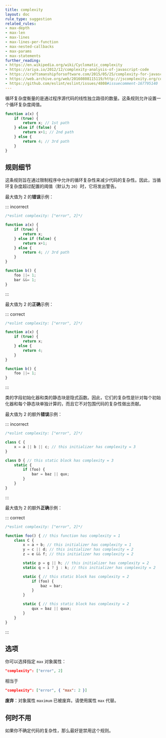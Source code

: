 ```yaml
---
title: complexity
layout: doc
rule_type: suggestion
related_rules:
- max-depth
- max-len
- max-lines
- max-lines-per-function
- max-nested-callbacks
- max-params
- max-statements
further_reading:
- https://en.wikipedia.org/wiki/Cyclomatic_complexity
- https://ariya.io/2012/12/complexity-analysis-of-javascript-code
- https://craftsmanshipforsoftware.com/2015/05/25/complexity-for-javascript/
- https://web.archive.org/web/20160808115119/http://jscomplexity.org/complexity
- https://github.com/eslint/eslint/issues/4808#issuecomment-167795140
---
```


循环复杂度衡量的是通过程序源代码的线性独立路径的数量。这条规则允许设置一个循环复杂度阈值。

```js
function a(x) {
    if (true) {
        return x; // 1st path
    } else if (false) {
        return x+1; // 2nd path
    } else {
        return 4; // 3rd path
    }
}
```

## 规则细节

这条规则旨在通过限制程序中允许的循环复杂性来减少代码的复杂性。因此，当循环复杂度超过配置的阈值（默认为 `20`）时，它将发出警告。

最大值为 2 的**错误**示例：

::: incorrect

```js
/*eslint complexity: ["error", 2]*/

function a(x) {
    if (true) {
        return x;
    } else if (false) {
        return x+1;
    } else {
        return 4; // 3rd path
    }
}

function b() {
    foo ||= 1;
    bar &&= 1;
}
```

:::

最大值为 2 的**正确**示例：

::: correct

```js
/*eslint complexity: ["error", 2]*/

function a(x) {
    if (true) {
        return x;
    } else {
        return 4;
    }
}

function b() {
    foo ||= 1;
}
```

:::

类的字段初始化器和类的静态块是隐式函数。因此，它们的复杂性是针对每个初始化器和每个静态块单独计算的，而且它不对包围代码的复杂性做出贡献。

最大值为 2 的额外**错误**示例：

::: incorrect

```js
/*eslint complexity: ["error", 2]*/

class C {
    x = a || b || c; // this initializer has complexity = 3
}

class D { // this static block has complexity = 3
    static {
        if (foo) {
            bar = baz || qux;
        }
    }
}
```

:::

最大值为 2 的额外**正确**示例：

::: correct

```js
/*eslint complexity: ["error", 2]*/

function foo() { // this function has complexity = 1
    class C {
        x = a + b; // this initializer has complexity = 1
        y = c || d; // this initializer has complexity = 2
        z = e && f; // this initializer has complexity = 2

        static p = g || h; // this initializer has complexity = 2
        static q = i ? j : k; // this initializer has complexity = 2

        static { // this static block has complexity = 2
            if (foo) {
                baz = bar;
            }
        }

        static { // this static block has complexity = 2
            qux = baz || quux;
        }
    }
}
```

:::

## 选项

你可以选择指定 `max` 对象属性：

```json
"complexity": ["error", 2]
```

相当于

```json
"complexity": ["error", { "max": 2 }]
```

**废弃**：对象属性 `maximum` 已被废弃。请使用属性 `max` 代替。

## 何时不用

如果你不确定代码的复杂性，那么最好是禁用这个规则。
